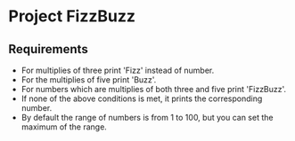 # Project FizzBuzz

## Requirements

- For multiplies of three print 'Fizz' instead of number.
- For the multiplies of five print 'Buzz'.
- For numbers which are multiplies of both three and five print 'FizzBuzz'.
- If none of the above conditions is met, it prints the corresponding number.
- By default the range of numbers is from 1 to 100, but you can set the maximum of the range.